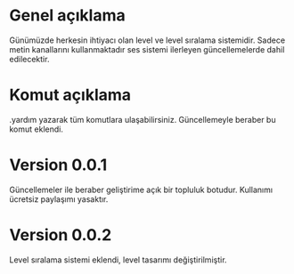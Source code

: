 # Genel açıklama
Günümüzde herkesin ihtiyacı olan level ve level sıralama sistemidir. Sadece metin kanallarını kullanmaktadır ses sistemi ilerleyen güncellemelerde dahil edilecektir.

# Komut açıklama
.yardım yazarak tüm komutlara ulaşabilirsiniz. Güncellemeyle beraber bu komut eklendi.


# Version 0.0.1
Güncellemeler ile beraber geliştirime açık bir topluluk botudur. Kullanımı ücretsiz paylaşımı yasaktır.

# Version 0.0.2
Level sıralama sistemi eklendi, level tasarımı değiştirilmiştir.